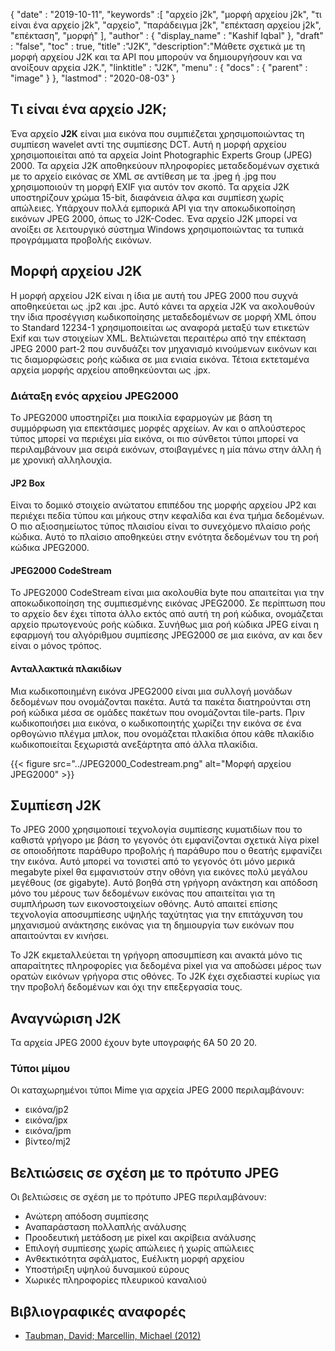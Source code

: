 {
  "date" : "2019-10-11",
  "keywords" :[ "αρχείο j2k", "μορφή αρχείου j2k", "τι είναι ένα αρχείο j2k", "αρχείο", "παράδειγμα j2k", "επέκταση αρχείου j2k", "επέκταση", "μορφή" ],
  "author" : {
    "display_name" : "Kashif Iqbal"
},
  "draft" : "false",
  "toc" : true,
  "title" :"J2K",
  "description":"Μάθετε σχετικά με τη μορφή αρχείου J2K και τα API που μπορούν να δημιουργήσουν και να ανοίξουν αρχεία J2K.",
  "linktitle" : "J2K",
  "menu" : {
    "docs" : {
      "parent" : "image"
}
},
  "lastmod" : "2020-08-03"
}

## Τι είναι ένα αρχείο J2K;

Ένα αρχείο **J2K** είναι μια εικόνα που συμπιέζεται χρησιμοποιώντας τη συμπίεση wavelet αντί της συμπίεσης DCT. Αυτή η μορφή αρχείου χρησιμοποιείται από τα αρχεία Joint Photographic Experts Group (JPEG) 2000. Τα αρχεία J2K αποθηκεύουν πληροφορίες μεταδεδομένων σχετικά με το αρχείο εικόνας σε XML σε αντίθεση με τα .jpeg ή .jpg που χρησιμοποιούν τη μορφή EXIF για αυτόν τον σκοπό. Τα αρχεία J2K υποστηρίζουν χρώμα 15-bit, διαφάνεια άλφα και συμπίεση χωρίς απώλειες. Υπάρχουν πολλά εμπορικά API για την αποκωδικοποίηση εικόνων JPEG 2000, όπως το J2K-Codec. Ένα αρχείο J2K μπορεί να ανοίξει σε λειτουργικό σύστημα Windows χρησιμοποιώντας τα τυπικά προγράμματα προβολής εικόνων.

## Μορφή αρχείου J2K ##

Η μορφή αρχείου J2K είναι η ίδια με αυτή του JPEG 2000 που συχνά αποθηκεύεται ως .jp2 και .jpc. Αυτό κάνει τα αρχεία J2K να ακολουθούν την ίδια προσέγγιση κωδικοποίησης μεταδεδομένων σε μορφή XML όπου το Standard 12234-1 χρησιμοποιείται ως αναφορά μεταξύ των ετικετών Exif και των στοιχείων XML. Βελτιώνεται περαιτέρω από την επέκταση JPEG 2000 part-2 που συνδυάζει τον μηχανισμό κινούμενων εικόνων και τις διαμορφώσεις ροής κώδικα σε μια ενιαία εικόνα. Τέτοια εκτεταμένα αρχεία μορφής αρχείου αποθηκεύονται ως .jpx.

### Διάταξη ενός αρχείου JPEG2000 ###

Το JPEG2000 υποστηρίζει μια ποικιλία εφαρμογών με βάση τη συμμόρφωση για επεκτάσιμες μορφές αρχείων. Αν και ο απλούστερος τύπος μπορεί να περιέχει μία εικόνα, οι πιο σύνθετοι τύποι μπορεί να περιλαμβάνουν μια σειρά εικόνων, στοιβαγμένες η μία πάνω στην άλλη ή με χρονική αλληλουχία.

#### JP2 Box ####
Είναι το δομικό στοιχείο ανώτατου επιπέδου της μορφής αρχείου JP2 και περιέχει πεδία τύπου και μήκους στην κεφαλίδα και ένα τμήμα δεδομένων. Ο πιο αξιοσημείωτος τύπος πλαισίου είναι το συνεχόμενο πλαίσιο ροής κώδικα. Αυτό το πλαίσιο αποθηκεύει στην ενότητα δεδομένων του τη ροή κώδικα JPEG2000.

#### JPEG2000 CodeStream ####

Το JPEG2000 CodeStream είναι μια ακολουθία byte που απαιτείται για την αποκωδικοποίηση της συμπιεσμένης εικόνας JPEG2000. Σε περίπτωση που το αρχείο δεν έχει τίποτα άλλο εκτός από αυτή τη ροή κώδικα, ονομάζεται αρχείο πρωτογενούς ροής κώδικα. Συνήθως μια ροή κώδικα JPEG είναι η εφαρμογή του αλγόριθμου συμπίεσης JPEG2000 σε μια εικόνα, αν και δεν είναι ο μόνος τρόπος.

#### Ανταλλακτικά πλακιδίων ####

Μια κωδικοποιημένη εικόνα JPEG2000 είναι μια συλλογή μονάδων δεδομένων που ονομάζονται πακέτα. Αυτά τα πακέτα διατηρούνται στη ροή κώδικα μέσα σε ομάδες πακέτων που ονομάζονται tile-parts. Πριν κωδικοποιήσει μια εικόνα, ο κωδικοποιητής χωρίζει την εικόνα σε ένα ορθογώνιο πλέγμα μπλοκ, που ονομάζεται πλακίδια όπου κάθε πλακίδιο κωδικοποιείται ξεχωριστά ανεξάρτητα από άλλα πλακίδια.

{{< figure src="../JPEG2000_Codestream.png" alt="Μορφή αρχείου JPEG2000" >}}

## Συμπίεση J2K ##
Το JPEG 2000 χρησιμοποιεί τεχνολογία συμπίεσης κυματιδίων που το καθιστά γρήγορο με βάση το γεγονός ότι εμφανίζονται σχετικά λίγα pixel σε οποιοδήποτε παράθυρο προβολής ή παράθυρο που ο θεατής εμφανίζει την εικόνα. Αυτό μπορεί να τονιστεί από το γεγονός ότι μόνο μερικά megabyte pixel θα εμφανιστούν στην οθόνη για εικόνες πολύ μεγάλου μεγέθους (σε gigabyte). Αυτό βοηθά στη γρήγορη ανάκτηση και απόδοση μόνο του μέρους των δεδομένων εικόνας που απαιτείται για τη συμπλήρωση των εικονοστοιχείων οθόνης. Αυτό απαιτεί επίσης τεχνολογία αποσυμπίεσης υψηλής ταχύτητας για την επιτάχυνση του μηχανισμού ανάκτησης εικόνας για τη δημιουργία των εικόνων που απαιτούνται εν κινήσει.

Το J2K εκμεταλλεύεται τη γρήγορη αποσυμπίεση και ανακτά μόνο τις απαραίτητες πληροφορίες για δεδομένα pixel για να αποδώσει μέρος των ορατών εικόνων γρήγορα στις οθόνες. Το J2K έχει σχεδιαστεί κυρίως για την προβολή δεδομένων και όχι την επεξεργασία τους.

## Αναγνώριση J2K ##
Τα αρχεία JPEG 2000 έχουν byte υπογραφής 6A 50 20 20.

### Τύποι μίμου ###
Οι καταχωρημένοι τύποι Mime για αρχεία JPEG 2000 περιλαμβάνουν:
* εικόνα/jp2
* εικόνα/jpx
* εικόνα/jpm
* βίντεο/mj2

## Βελτιώσεις σε σχέση με το πρότυπο JPEG ##
Οι βελτιώσεις σε σχέση με το πρότυπο JPEG περιλαμβάνουν:
* Ανώτερη απόδοση συμπίεσης
* Αναπαράσταση πολλαπλής ανάλυσης
* Προοδευτική μετάδοση με pixel και ακρίβεια ανάλυσης
* Επιλογή συμπίεσης χωρίς απώλειες ή χωρίς απώλειες
* Ανθεκτικότητα σφάλματος, Ευέλικτη μορφή αρχείου
* Υποστήριξη υψηλού δυναμικού εύρους
* Χωρικές πληροφορίες πλευρικού καναλιού

## Βιβλιογραφικές αναφορές ##
* [Taubman, David; Marcellin, Michael (2012)](https://books.google.com/books?id=y7HeBwAAQBAJ&pg=PA402)

